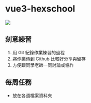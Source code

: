#  vue3-hexschool
![](https://i.imgur.com/wsnL6W6.png)

## 刻意練習
1. 用 Git 紀錄作業練習的過程
2. 將作業傳到 Github 比較好分享與留存
3. 方便跟同學老師一同討論或協作 

## 每周任務
* 放在各週檔案資料夾